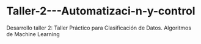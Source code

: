 # Taller-2---Automatizaci-n-y-control
Desarrollo taller 2: Taller Práctico para Clasificación de Datos. Algoritmos de Machine Learning
